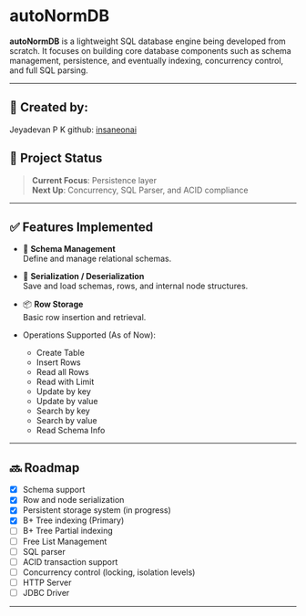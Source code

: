 # autoNormDB

**autoNormDB** is a lightweight SQL database engine being developed from scratch. It focuses on building core database components such as schema management, persistence, and eventually indexing, concurrency control, and full SQL parsing.

---
## 🚧 Created by: 
Jeyadevan P K 
github: [insaneonai](https://github.com/insaneonai)

## 🚧 Project Status

> **Current Focus**: Persistence layer  
> **Next Up**: Concurrency, SQL Parser, and ACID compliance

---

## ✅ Features Implemented

- 🧱 **Schema Management**  
  Define and manage relational schemas.

- 🔁 **Serialization / Deserialization**  
  Save and load schemas, rows, and internal node structures.

- 📦 **Row Storage**  
  Basic row insertion and retrieval.

- Operations Supported (As of Now):
  - Create Table
  - Insert Rows
  - Read all Rows
  - Read with Limit
  - Update by key
  - Update by value
  - Search by key
  - Search by value
  - Read Schema Info

---

## 🔜 Roadmap

- [x] Schema support
- [x] Row and node serialization
- [x] Persistent storage system (in progress)
- [x] B+ Tree indexing (Primary)
- [ ] B+ Tree Partial indexing
- [ ] Free List Management
- [ ] SQL parser
- [ ] ACID transaction support
- [ ] Concurrency control (locking, isolation levels)
- [ ] HTTP Server
- [ ] JDBC Driver

---


